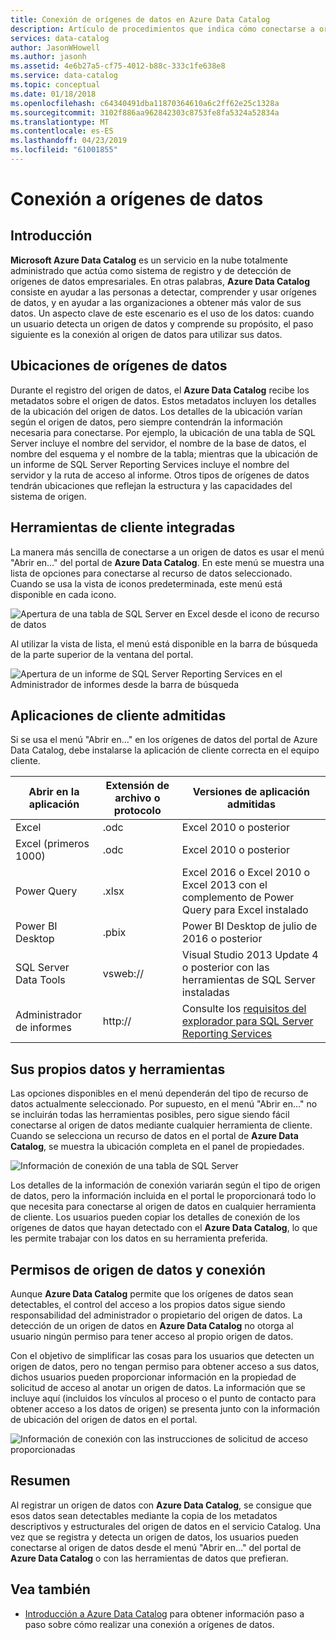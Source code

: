 ```yaml
---
title: Conexión de orígenes de datos en Azure Data Catalog
description: Artículo de procedimientos que indica cómo conectarse a orígenes de datos que se detectan con Azure Data Catalog.
services: data-catalog
author: JasonWHowell
ms.author: jasonh
ms.assetid: 4e6b27a5-cf75-4012-b88c-333c1fe638e8
ms.service: data-catalog
ms.topic: conceptual
ms.date: 01/18/2018
ms.openlocfilehash: c64340491dba11870364610a6c2ff62e25c1328a
ms.sourcegitcommit: 3102f886aa962842303c8753fe8fa5324a52834a
ms.translationtype: MT
ms.contentlocale: es-ES
ms.lasthandoff: 04/23/2019
ms.locfileid: "61001855"
---
```

# <a name="how-to-connect-to-data-sources"></a>Conexión a orígenes de datos
## <a name="introduction"></a>Introducción
**Microsoft Azure Data Catalog** es un servicio en la nube totalmente administrado que actúa como sistema de registro y de detección de orígenes de datos empresariales. En otras palabras, **Azure Data Catalog** consiste en ayudar a las personas a detectar, comprender y usar orígenes de datos, y en ayudar a las organizaciones a obtener más valor de sus datos. Un aspecto clave de este escenario es el uso de los datos: cuando un usuario detecta un origen de datos y comprende su propósito, el paso siguiente es la conexión al origen de datos para utilizar sus datos.

## <a name="data-source-locations"></a>Ubicaciones de orígenes de datos
Durante el registro del origen de datos, el **Azure Data Catalog** recibe los metadatos sobre el origen de datos. Estos metadatos incluyen los detalles de la ubicación del origen de datos. Los detalles de la ubicación varían según el origen de datos, pero siempre contendrán la información necesaria para conectarse. Por ejemplo, la ubicación de una tabla de SQL Server incluye el nombre del servidor, el nombre de la base de datos, el nombre del esquema y el nombre de la tabla; mientras que la ubicación de un informe de SQL Server Reporting Services incluye el nombre del servidor y la ruta de acceso al informe. Otros tipos de orígenes de datos tendrán ubicaciones que reflejan la estructura y las capacidades del sistema de origen.

## <a name="integrated-client-tools"></a>Herramientas de cliente integradas
La manera más sencilla de conectarse a un origen de datos es usar el menú "Abrir en…" del portal de **Azure Data Catalog**. En este menú se muestra una lista de opciones para conectarse al recurso de datos seleccionado.
Cuando se usa la vista de iconos predeterminada, este menú está disponible en cada icono.

 ![Apertura de una tabla de SQL Server en Excel desde el icono de recurso de datos](./media/data-catalog-how-to-connect/data-catalog-how-to-connect1.png)

Al utilizar la vista de lista, el menú está disponible en la barra de búsqueda de la parte superior de la ventana del portal.

 ![Apertura de un informe de SQL Server Reporting Services en el Administrador de informes desde la barra de búsqueda](./media/data-catalog-how-to-connect/data-catalog-how-to-connect2.png)

## <a name="supported-client-applications"></a>Aplicaciones de cliente admitidas
Si se usa el menú "Abrir en…" en los orígenes de datos del portal de Azure Data Catalog, debe instalarse la aplicación de cliente correcta en el equipo cliente.

| Abrir en la aplicación | Extensión de archivo o protocolo | Versiones de aplicación admitidas |
| --- | --- | --- |
| Excel |.odc |Excel 2010 o posterior |
| Excel (primeros 1000) |.odc |Excel 2010 o posterior |
| Power Query |.xlsx |Excel 2016 o Excel 2010 o Excel 2013 con el complemento de Power Query para Excel instalado |
| Power BI Desktop |.pbix |Power BI Desktop de julio de 2016 o posterior |
| SQL Server Data Tools |vsweb:// |Visual Studio 2013 Update 4 o posterior con las herramientas de SQL Server instaladas |
| Administrador de informes |http:// |Consulte los [requisitos del explorador para SQL Server Reporting Services](https://technet.microsoft.com/library/ms156511.aspx) |

## <a name="your-data-your-tools"></a>Sus propios datos y herramientas
Las opciones disponibles en el menú dependerán del tipo de recurso de datos actualmente seleccionado. Por supuesto, en el menú "Abrir en…" no se incluirán todas las herramientas posibles, pero sigue siendo fácil conectarse al origen de datos mediante cualquier herramienta de cliente. Cuando se selecciona un recurso de datos en el portal de **Azure Data Catalog**, se muestra la ubicación completa en el panel de propiedades.

 ![Información de conexión de una tabla de SQL Server](./media/data-catalog-how-to-connect/data-catalog-how-to-connect3.png)

Los detalles de la información de conexión variarán según el tipo de origen de datos, pero la información incluida en el portal le proporcionará todo lo que necesita para conectarse al origen de datos en cualquier herramienta de cliente. Los usuarios pueden copiar los detalles de conexión de los orígenes de datos que hayan detectado con el **Azure Data Catalog**, lo que les permite trabajar con los datos en su herramienta preferida.

## <a name="connecting-and-data-source-permissions"></a>Permisos de origen de datos y conexión
Aunque **Azure Data Catalog** permite que los orígenes de datos sean detectables, el control del acceso a los propios datos sigue siendo responsabilidad del administrador o propietario del origen de datos. La detección de un origen de datos en **Azure Data Catalog** no otorga al usuario ningún permiso para tener acceso al propio origen de datos.

Con el objetivo de simplificar las cosas para los usuarios que detecten un origen de datos, pero no tengan permiso para obtener acceso a sus datos, dichos usuarios pueden proporcionar información en la propiedad de solicitud de acceso al anotar un origen de datos. La información que se incluye aquí (incluidos los vínculos al proceso o el punto de contacto para obtener acceso a los datos de origen) se presenta junto con la información de ubicación del origen de datos en el portal.

 ![Información de conexión con las instrucciones de solicitud de acceso proporcionadas](./media/data-catalog-how-to-connect/data-catalog-how-to-connect4.png)

## <a name="summary"></a>Resumen
Al registrar un origen de datos con **Azure Data Catalog**, se consigue que esos datos sean detectables mediante la copia de los metadatos descriptivos y estructurales del origen de datos en el servicio Catalog. Una vez que se registra y detecta un origen de datos, los usuarios pueden conectarse al origen de datos desde el menú "Abrir en…" del portal de **Azure Data Catalog** o con las herramientas de datos que prefieran.

## <a name="see-also"></a>Vea también
* [Introducción a Azure Data Catalog](data-catalog-get-started.md) para obtener información paso a paso sobre cómo realizar una conexión a orígenes de datos.
